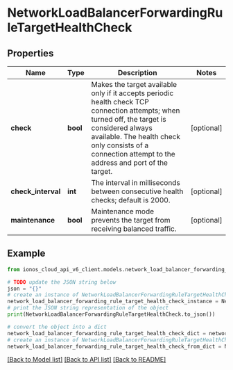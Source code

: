 # NetworkLoadBalancerForwardingRuleTargetHealthCheck


## Properties

Name | Type | Description | Notes
------------ | ------------- | ------------- | -------------
**check** | **bool** | Makes the target available only if it accepts periodic health check TCP connection attempts; when turned off, the target is considered always available. The health check only consists of a connection attempt to the address and port of the target. | [optional] 
**check_interval** | **int** | The interval in milliseconds between consecutive health checks; default is 2000. | [optional] 
**maintenance** | **bool** | Maintenance mode prevents the target from receiving balanced traffic. | [optional] 

## Example

```python
from ionos_cloud_api_v6_client.models.network_load_balancer_forwarding_rule_target_health_check import NetworkLoadBalancerForwardingRuleTargetHealthCheck

# TODO update the JSON string below
json = "{}"
# create an instance of NetworkLoadBalancerForwardingRuleTargetHealthCheck from a JSON string
network_load_balancer_forwarding_rule_target_health_check_instance = NetworkLoadBalancerForwardingRuleTargetHealthCheck.from_json(json)
# print the JSON string representation of the object
print(NetworkLoadBalancerForwardingRuleTargetHealthCheck.to_json())

# convert the object into a dict
network_load_balancer_forwarding_rule_target_health_check_dict = network_load_balancer_forwarding_rule_target_health_check_instance.to_dict()
# create an instance of NetworkLoadBalancerForwardingRuleTargetHealthCheck from a dict
network_load_balancer_forwarding_rule_target_health_check_from_dict = NetworkLoadBalancerForwardingRuleTargetHealthCheck.from_dict(network_load_balancer_forwarding_rule_target_health_check_dict)
```
[[Back to Model list]](../README.md#documentation-for-models) [[Back to API list]](../README.md#documentation-for-api-endpoints) [[Back to README]](../README.md)


